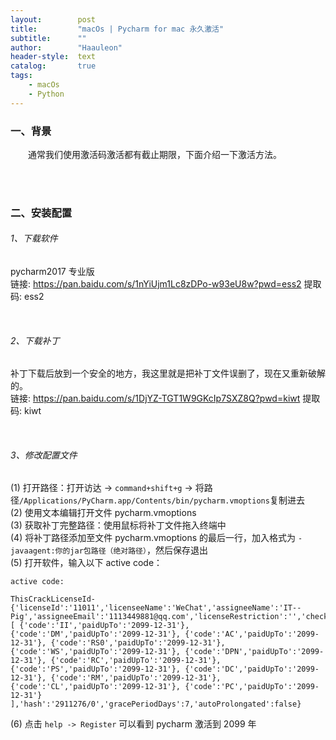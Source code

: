 ```yaml
---
layout:        post
title:         "macOs | Pycharm for mac 永久激活"
subtitle:      ""
author:        "Haauleon"
header-style:  text
catalog:       true
tags:
    - macOs
    - Python
---
```


### 一、背景
&emsp;&emsp;通常我们使用激活码激活都有截止期限，下面介绍一下激活方法。

<br><br>

### 二、安装配置
###### 1、下载软件
pycharm2017 专业版   
链接: https://pan.baidu.com/s/1nYiUjm1Lc8zDPo-w93eU8w?pwd=ess2 提取码: ess2 

<br>

###### 2、下载补丁
补丁下载后放到一个安全的地方，我这里就是把补丁文件误删了，现在又重新破解的。           
链接: https://pan.baidu.com/s/1DjYZ-TGT1W9GKcIp7SXZ8Q?pwd=kiwt 提取码: kiwt 

<br>

###### 3、修改配置文件
(1) 打开路径：打开访达 -> `command+shift+g` -> 将路径`/Applications/PyCharm.app/Contents/bin/pycharm.vmoptions`复制进去          
(2) 使用文本编辑打开文件 pycharm.vmoptions      
(3) 获取补丁完整路径：使用鼠标将补丁文件拖入终端中      
(4) 将补丁路径添加至文件 pycharm.vmoptions 的最后一行，加入格式为 `-javaagent:你的jar包路径（绝对路径）`，然后保存退出            
(5) 打开软件，输入以下 active code：
```
active code:

ThisCrackLicenseId-{'licenseId':'11011','licenseeName':'WeChat','assigneeName':'IT--Pig','assigneeEmail':'1113449881@qq.com','licenseRestriction':'','checkConcurrentUse':false,'products':[ {'code':'II','paidUpTo':'2099-12-31'}, {'code':'DM','paidUpTo':'2099-12-31'}, {'code':'AC','paidUpTo':'2099-12-31'}, {'code':'RS0','paidUpTo':'2099-12-31'}, {'code':'WS','paidUpTo':'2099-12-31'}, {'code':'DPN','paidUpTo':'2099-12-31'}, {'code':'RC','paidUpTo':'2099-12-31'}, {'code':'PS','paidUpTo':'2099-12-31'}, {'code':'DC','paidUpTo':'2099-12-31'}, {'code':'RM','paidUpTo':'2099-12-31'}, {'code':'CL','paidUpTo':'2099-12-31'}, {'code':'PC','paidUpTo':'2099-12-31'} ],'hash':'2911276/0','gracePeriodDays':7,'autoProlongated':false}
```

(6) 点击 `help -> Register` 可以看到 pycharm 激活到 2099 年